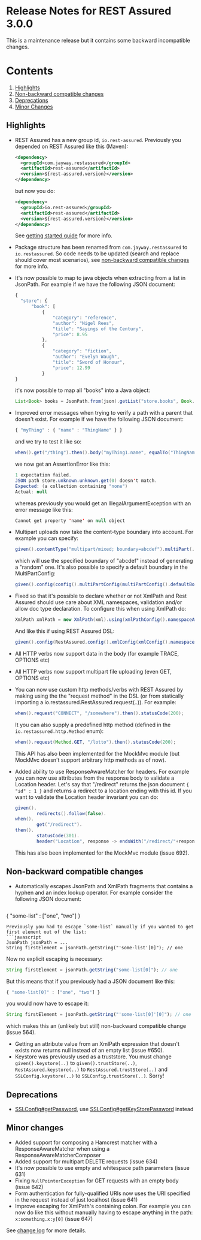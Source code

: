 # Release Notes for REST Assured 3.0.0 #

This is a maintenance release but it contains some backward incompatible changes.

# Contents
1. [Highlights](#highlights)
1. [Non-backward compatible changes](#non-backward-compatible-changes)
1. [Deprecations](#deprecations)
1. [Minor Changes](#minor-changes)

## Highlights
* REST Assured has a new group id, `io.rest-assured`. Previously you depended on REST Assured like this (Maven):
  
  ```xml
  <dependency>
    <groupId>com.jayway.restassured</groupId>
    <artifactId>rest-assured</artifactId>
    <version>${rest-assured.version}</version>
  </dependency>

  ```

  but now you do:

  ```xml
  <dependency>
    <groupId>io.rest-assured</groupId>
    <artifactId>rest-assured</artifactId>
    <version>${rest-assured.version}</version>
  </dependency>
  ```
  See [getting started guide](https://github.com/rest-assured/rest-assured/wiki/GettingStarted) for more info.

* Package structure has been renamed from `com.jayway.restassured` to `io.restassured`. So code needs to be updated (search and replace should cover most scenarios), see [non-backward compatible changes](#non-backward-compatible-changes) for more info.
* It's now possible to map to java objects when extracting from a list in JsonPath. For example if we have the following JSON document:

  ```javascript
  {
    "store": {
        "book": [
            {
                "category": "reference",
                "author": "Nigel Rees",
                "title": "Sayings of the Century",
                "price": 8.95
            },
            {
                "category": "fiction",
                "author": "Evelyn Waugh",
                "title": "Sword of Honour",
                "price": 12.99
            }
  }
  ```

  it's now possible to map all "books" into a Java object:


  ```java
  List<Book> books = JsonPath.from(json).getList("store.books", Book.class);
  ```
* Improved error messages when trying to verify a path with a parent that doesn't exist. For example if we have the following JSON document:

  ```javascript
  { "myThing" : { "name" : "ThingName" } }
  ```
  
  and we try to test it like so:

  ```java
  when().get("/thing").then().body("myThing1.name", equalTo("ThingName")); // Notice myThing1 is invalid
  ```

  we now get an AssertionError like this:

  ```java
  1 expectation failed.
  JSON path store.unknown.unknown.get(0) doesn't match.
  Expected: (a collection containing "none")
  Actual: null
  ```
  
  whereas previously you would get an IllegalArgumentException with an error message like this:
  
  ```java
  Cannot get property 'name' on null object
  ```
* Multipart uploads now take the content-type boundary into account. For example you can specify:
  
  ```java
  given().contentType("multipart/mixed; boundary=abcdef").multiPart(..). ..
  ```

  which will use the specified boundary of "abcdef" instead of generating a "random" one. It's also possible to specify a default boundary in the MultiPartConfig:

  ```java
  given().config(config().multiPartConfig(multiPartConfig().defaultBoundary("abcdef"))). ..
  ```
* Fixed so that it's possible to declare whether or not XmlPath and Rest Assured should use care about XML namespaces, validation and/or allow doc type declaration.  To configure this when using XmlPath do:

  ```java
  XmlPath xmlPath = new XmlPath(xml).using(xmlPathConfig().namespaceAware(false)); // replace "namespaceAware" with "validation" or "allowDocTypeDeclaration" if needed
  ```

  And like this if using REST Assured DSL:

  ```java
  given().config(RestAssured.config().xmlConfig(xmlConfig().namespaceAware(false))). ..
  ```
* All HTTP verbs now support data in the body (for example TRACE, OPTIONS etc)
* All HTTP verbs now support multipart file uploading (even GET, OPTIONS etc)
* You can now use custom http methods/verbs with REST Assured by making using the the "request method" in the DSL (or from statically importing a io.restassured.RestAssured.request(..)). For example:

  ```java
  when().request("CONNECT", "/somewhere").then().statusCode(200);
  ```

  It you can also supply a predefined http method (defined in the `io.restassured.http.Method` enum):

  ```java
  when().request(Method.GET, "/lotto").then().statusCode(200);
  ```
  
  This API has also been implemented for the MockMvc module (but MockMvc doesn't support arbitrary http methods as of now).
* Added ability to use ResponseAwareMatcher for headers. For example you can now use attributes from the response body to validate a Location header. Let's say that "/redirect" returns the json document `{ "id" : 1 }` and returns a redirect to a location ending with this id. If you want to validate the Location header invariant you can do:
  
  ```java  
  given().
          redirects().follow(false).
  when().
          get("/redirect").
  then().
          statusCode(301).
          header("Location", response -> endsWith("/redirect/"+response.path("id")));
  ```
  This has also been implemented for the MockMvc module (issue 692).


## Non-backward compatible changes ##
* Automatically escapes JsonPath and XmlPath fragments that contains a hyphen and an index lookup operator. For example consider the following JSON document:
  ```javascript
 { "some-list" : ["one", "two"] }
  ```
  Previously you had to escape `some-list` manually if you wanted to get first element out of the list:
  ```javascript
  JsonPath jsonPath = ...
  String firstElement = jsonPath.getString("'some-list'[0]"); // one
  ```
  Now no explicit escaping is necessary:

  ```javascript
  String firstElement = jsonPath.getString("some-list[0]"); // one
  ```
  But this means that if you previously had a JSON document like this:
  ```javascript
  { "some-list[0]" : ["one", "two"] }
  ```
  you would now have to escape it:
  
  ```javascript
  String firstElement = jsonPath.getString("'some-list[0]'[0]"); // one
  ```
  which makes this an (unlikely but still) non-backward compatible change (issue 564).
* Getting an attribute value from an XmlPath expression that doesn't exists now returns null instead of an empty list (issue #650).
* Keystore was previously used as a truststore. You must change `given().keystore(..)` to `given().trustStore(..)`, `RestAssured.keystore(..)` to `RestAssured.trustStore(..)` and `SSLConfig.keystore(..)` to `SSLConfig.trustStore(..)`. Sorry!

## Deprecations
* [SSLConfig#getPassword](http://static.javadoc.io/com.jayway.restassured/rest-assured/2.9.0/com/jayway/restassured/config/SSLConfig.html#getPassword--), use 
[SSLConfig#getKeyStorePassword](http://static.javadoc.io/com.jayway.restassured/rest-assured/2.9.0/com/jayway/restassured/config/SSLConfig.html#getKeyStorePassword--) instead 

## Minor changes ##
* Added support for composing a Hamcrest matcher with a ResponseAwareMatcher when using a ResponseAwareMatcherComposer
* Added support for multipart DELETE requests (issue 634)
* It's now possible to use empty and whitespace path parameters (issue 631)
* Fixing `NullPointerException` for GET requests with an empty body (issue 642)
* Form authentication for fully-qualified URIs now uses the URI specified in the request instead of just localhost (issue 641)
* Improve escaping for XmlPath's containing colon. For example you can now do like this without manually having to escape anything in the path: `x:something.x:y[0]` (issue 647)

See [change log](http://github.com/jayway/rest-assured/raw/master/changelog.txt) for more details.
